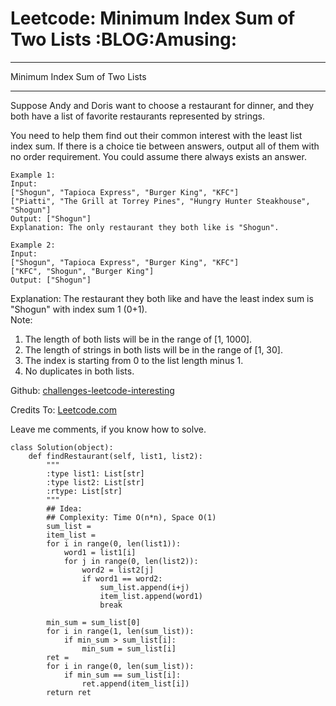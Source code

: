 # Leetcode: Minimum Index Sum of Two Lists     :BLOG:Amusing:


---

Minimum Index Sum of Two Lists  

---

Suppose Andy and Doris want to choose a restaurant for dinner, and they both have a list of favorite restaurants represented by strings.  

You need to help them find out their common interest with the least list index sum. If there is a choice tie between answers, output all of them with no order requirement. You could assume there always exists an answer.  

    Example 1:
    Input:
    ["Shogun", "Tapioca Express", "Burger King", "KFC"]
    ["Piatti", "The Grill at Torrey Pines", "Hungry Hunter Steakhouse", "Shogun"]
    Output: ["Shogun"]
    Explanation: The only restaurant they both like is "Shogun".

    Example 2:
    Input:
    ["Shogun", "Tapioca Express", "Burger King", "KFC"]
    ["KFC", "Shogun", "Burger King"]
    Output: ["Shogun"]

Explanation: The restaurant they both like and have the least index sum is "Shogun" with index sum 1 (0+1).  
Note:  
1.  The length of both lists will be in the range of [1, 1000].
2.  The length of strings in both lists will be in the range of [1, 30].
3.  The index is starting from 0 to the list length minus 1.
4.  No duplicates in both lists.

Github: [challenges-leetcode-interesting](https://github.com/DennyZhang/challenges-leetcode-interesting/tree/master/minimum-index-sum-of-two-lists)  

Credits To: [Leetcode.com](https://leetcode.com/problems/minimum-index-sum-of-two-lists/description/)  

Leave me comments, if you know how to solve.  

    class Solution(object):
        def findRestaurant(self, list1, list2):
            """
            :type list1: List[str]
            :type list2: List[str]
            :rtype: List[str]
            """
            ## Idea:
            ## Complexity: Time O(n*n), Space O(1)
            sum_list = 
            item_list = 
            for i in range(0, len(list1)):
                word1 = list1[i]
                for j in range(0, len(list2)):
                    word2 = list2[j]
                    if word1 == word2:
                        sum_list.append(i+j)
                        item_list.append(word1)
                        break
    
            min_sum = sum_list[0]
            for i in range(1, len(sum_list)):
                if min_sum > sum_list[i]:
                    min_sum = sum_list[i]
            ret = 
            for i in range(0, len(sum_list)):
                if min_sum == sum_list[i]:
                    ret.append(item_list[i])
            return ret